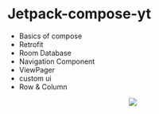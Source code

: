 # Jetpack-compose-yt

- Basics of compose
- Retrofit
- Room Database
- Navigation Component
- ViewPager
- custom ui
- Row & Column
<p align = "center">
<img src="https://ik.imagekit.io/b1tyxyuh2/tabview_gNBi854IS.png?ik-sdk-version=javascript-1.4.3&updatedAt=1660318589357"/>
</p>
